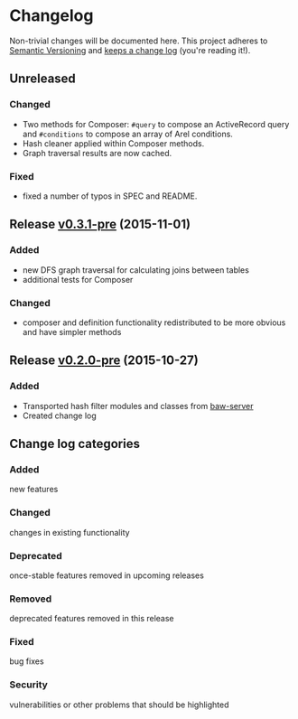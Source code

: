 # Changelog

Non-trivial changes will be documented here. 
This project adheres to [Semantic Versioning](http://semver.org/) 
and [keeps a change log](http://keepachangelog.com/) (you're reading it!).

## Unreleased

### Changed
 - Two methods for Composer: `#query` to compose an ActiveRecord query and `#conditions` to compose an array of Arel conditions.
 - Hash cleaner applied within Composer methods.
 - Graph traversal results are now cached.

### Fixed
 - fixed a number of typos in SPEC and README.

## Release [v0.3.1-pre](https://github.com/cofiem/clearly-query/releases/tag/v0.3.1-pre) (2015-11-01)

### Added
 - new DFS graph traversal for calculating joins between tables
 - additional tests for Composer

### Changed
 - composer and definition functionality redistributed to be more obvious and have simpler methods

## Release [v0.2.0-pre](https://github.com/cofiem/clearly-query/releases/tag/0.2.0) (2015-10-27)

### Added

 - Transported hash filter modules and classes from [baw-server](https://github.com/QutBioacoustics/baw-server)
  - Created change log

## Change log categories

### Added
new features

### Changed
changes in existing functionality

### Deprecated
once-stable features removed in upcoming releases

### Removed
deprecated features removed in this release

### Fixed
bug fixes

### Security
vulnerabilities or other problems that should be highlighted
